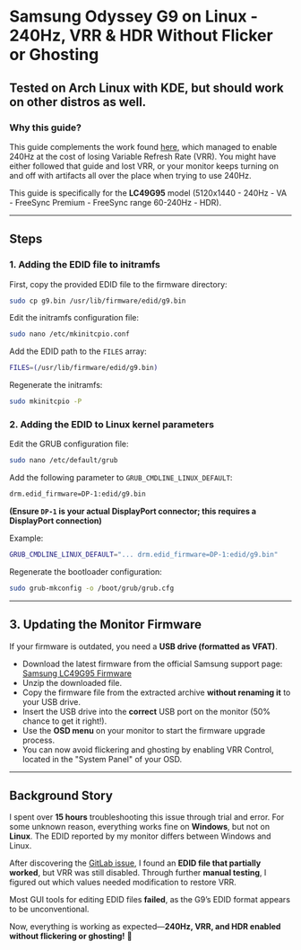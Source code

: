 # Samsung Odyssey G9 on Linux - 240Hz, VRR & HDR Without Flicker or Ghosting

## Tested on Arch Linux with KDE, but should work on other distros as well.

### Why this guide?
This guide complements the work found [here](https://gitlab.freedesktop.org/drm/amd/-/issues/1442#note_1017689), which managed to enable 240Hz at the cost of losing Variable Refresh Rate (VRR). You might have either followed that guide and lost VRR, or your monitor keeps turning on and off with artifacts all over the place when trying to use 240Hz.

This guide is specifically for the **LC49G95** model (5120x1440 - 240Hz - VA - FreeSync Premium - FreeSync range 60-240Hz - HDR).

---

## Steps

### 1. Adding the EDID file to initramfs
First, copy the provided EDID file to the firmware directory:
```bash
sudo cp g9.bin /usr/lib/firmware/edid/g9.bin
```

Edit the initramfs configuration file:
```bash
sudo nano /etc/mkinitcpio.conf
```
Add the EDID path to the `FILES` array:
```bash
FILES=(/usr/lib/firmware/edid/g9.bin)
```

Regenerate the initramfs:
```bash
sudo mkinitcpio -P
```

### 2. Adding the EDID to Linux kernel parameters
Edit the GRUB configuration file:
```bash
sudo nano /etc/default/grub
```

Add the following parameter to `GRUB_CMDLINE_LINUX_DEFAULT`:
```bash
drm.edid_firmware=DP-1:edid/g9.bin
```
**(Ensure `DP-1` is your actual DisplayPort connector; this requires a DisplayPort connection)**

Example:
```bash
GRUB_CMDLINE_LINUX_DEFAULT="... drm.edid_firmware=DP-1:edid/g9.bin"
```

Regenerate the bootloader configuration:
```bash
sudo grub-mkconfig -o /boot/grub/grub.cfg
```

---

## 3. Updating the Monitor Firmware
If your firmware is outdated, you need a **USB drive (formatted as VFAT)**.

- Download the latest firmware from the official Samsung support page:  
  [Samsung LC49G95 Firmware](https://www.samsung.com/fr/support/model/LC49G95TSSUXEN/#downloads)
- Unzip the downloaded file.
- Copy the firmware file from the extracted archive **without renaming it** to your USB drive.
- Insert the USB drive into the **correct** USB port on the monitor (50% chance to get it right!).
- Use the **OSD menu** on your monitor to start the firmware upgrade process.
- You can now avoid flickering and ghosting by enabling VRR Control, located in the "System Panel" of your OSD.

---

## Background Story
I spent over **15 hours** troubleshooting this issue through trial and error.
For some unknown reason, everything works fine on **Windows**, but not on **Linux**.
The EDID reported by my monitor differs between Windows and Linux.

After discovering the [GitLab issue](https://gitlab.freedesktop.org/drm/amd/-/issues/1442#note_1017689), I found an **EDID file that partially worked**, but VRR was still disabled. Through further **manual testing**, I figured out which values needed modification to restore VRR.

Most GUI tools for editing EDID files **failed**, as the G9’s EDID format appears to be unconventional.

Now, everything is working as expected—**240Hz, VRR, and HDR enabled without flickering or ghosting!** 🚀
